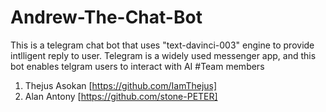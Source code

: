 # Andrew-The-Chat-Bot
This is a telegram chat bot that uses "text-davinci-003" engine
to provide intlligent reply to user. Telegram is a widely used messenger app, and this bot enables telgram users to interact with AI
#Team members
1. Thejus Asokan [https://github.com/IamThejus]
2. Alan Antony [https://github.com/stone-PETER]
